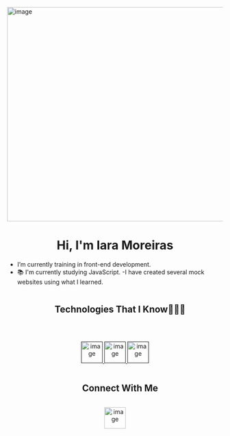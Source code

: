 <img width="1920" height="500" alt="image" src="https://github.com/user-attachments/assets/b4bb2aa4-dda8-4a4d-a5dc-172093048969" />

<h1 align="center">Hi, I'm Iara Moreiras</h1>

<!--Intro start-->
- I’m currently training in front-end development.
- 📚 I'm currently studying JavaScript.
-I have created several mock websites using what I learned.

<!--h1 without bottom border-->
<div id="user-content-toc">
  <ul align="center">
    <h2 style="display: inline-block">Technologies That I Know👨🏻‍💻</h2>
  </ul>
</div> 

<br>
<!--tech stack icons-->
<p align="center">
  <a href="">
    <img width="50" height="50" alt="image" src="https://github.com/user-attachments/assets/c1ec3837-e2f9-47e6-a2f0-7aa4797e1419" />
    <img width="50" height="50" alt="image" src="https://github.com/user-attachments/assets/e15b709f-b85f-430c-bc9d-853bb1b37f5a" />
    <img width="50" height="50" alt="image" src="https://github.com/user-attachments/assets/0b1b62a3-11f8-4a09-95f9-78cfd72f4d8e" />


  </a>
</p>


<!-- Connect with me -->
<div id="user-content-toc">
  <ul align="center">
    <h2 style="display: inline-block">Connect With Me</h2>
  </ul>
</div>

<!--link-->
<p align="center">
<a href="https://www.linkedin.com/in/iara-moreiras-franco-b0034b281/" target="blank">
<img width="50" height="50" alt="image" src="https://github.com/user-attachments/assets/ae6d1e0b-fb55-44e0-b2a5-f4b48444be22" />

</a>
</p>
